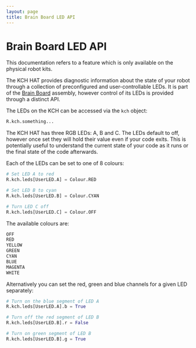 ```yaml
---
layout: page
title: Brain Board LED API
---
```


Brain Board LED API
===================

<div class="info">
This documentation refers to a feature which is only available on the physical robot kits.
</div>

The KCH HAT provides diagnostic information about the state of your robot
through a collection of preconfigured and user-controllable LEDs. It is part of
the [Brain Board](/docs/kit/brain_board) assembly, however control of its LEDs
is provided through a distinct API.

The LEDs on the KCH can be accessed via the `kch` object:

~~~~~ python
R.kch.something...
~~~~~

The KCH HAT has three RGB LEDs: A, B and C. The LEDs default to off, however
once set they will hold their value even if your code exits. This is potentially
useful to understand the current state of your code as it runs or the final
state of the code afterwards.

Each of the LEDs can be set to one of 8 colours:

~~~~~ python
# Set LED A to red
R.kch.leds[UserLED.A] = Colour.RED

# Set LED B to cyan
R.kch.leds[UserLED.B] = Colour.CYAN

# Turn LED C off
R.kch.leds[UserLED.C] = Colour.OFF
~~~~~

The available colours are:

~~~~~ python
OFF
RED
YELLOW
GREEN
CYAN
BLUE
MAGENTA
WHITE
~~~~~

Alternatively you can set the red, green and blue channels for a given LED separately:

~~~~~ python
# Turn on the blue segment of LED A
R.kch.leds[UserLED.A].b = True

# Turn off the red segment of LED B
R.kch.leds[UserLED.B].r = False

# Turn on green segment of LED B
R.kch.leds[UserLED.B].g = True
~~~~~
